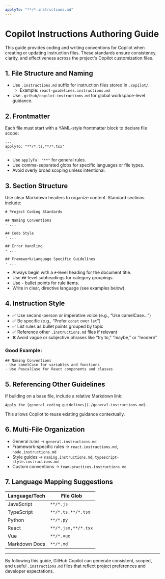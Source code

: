 ```yaml
---
applyTo: "**/*.instructions.md"
---
```


# Copilot Instructions Authoring Guide

This guide provides coding and writing conventions for Copilot when creating or updating instruction files. These standards ensure consistency, clarity, and effectiveness across the project's Copilot customization files.

## 1. File Structure and Naming

- Use `.instructions.md` suffix for instruction files stored in `.copilot/`.
  - Example: `react-guidelines.instructions.md`
- Use `.github/copilot-instructions.md` for global workspace-level guidance.

## 2. Frontmatter

Each file must start with a YAML-style frontmatter block to declare file scope:

```
---
applyTo: "**/*.ts,**/*.tsx"
---
```

- Use `applyTo: "**"` for general rules.
- Use comma-separated globs for specific languages or file types.
- Avoid overly broad scoping unless intentional.

## 3. Section Structure

Use clear Markdown headers to organize content. Standard sections include:

```
# Project Coding Standards

## Naming Conventions
- ...

## Code Style
- ...

## Error Handling
- ...

## Framework/Language Specific Guidelines
- ...
```

- Always begin with a `#`-level heading for the document title.
- Use `##`-level subheadings for category groupings.
- Use `-` bullet points for rule items.
- Write in clear, directive language (see examples below).

## 4. Instruction Style

- ✅ Use second-person or imperative voice (e.g., “Use camelCase…”)
- ✅ Be specific (e.g., “Prefer `const` over `let`”)
- ✅ List rules as bullet points grouped by topic
- ✅ Reference other `.instructions.md` files if relevant
- ❌ Avoid vague or subjective phrases like “try to,” “maybe,” or “modern”

### Good Example:

```
## Naming Conventions
- Use camelCase for variables and functions
- Use PascalCase for React components and classes
```

## 5. Referencing Other Guidelines

If building on a base file, include a relative Markdown link:

```
Apply the [general coding guidelines](./general.instructions.md).
```

This allows Copilot to reuse existing guidance contextually.

## 6. Multi-File Organization

- General rules → `general.instructions.md`
- Framework-specific rules → `react.instructions.md`, `node.instructions.md`
- Style guides → `naming.instructions.md`, `typescript-style.instructions.md`
- Custom conventions → `team-practices.instructions.md`

## 7. Language Mapping Suggestions

| Language/Tech | File Glob           |
| ------------- | ------------------- |
| JavaScript    | `**/*.js`           |
| TypeScript    | `**/*.ts,**/*.tsx`  |
| Python        | `**/*.py`           |
| React         | `**/*.jsx,**/*.tsx` |
| Vue           | `**/*.vue`          |
| Markdown Docs | `**/*.md`           |

---

By following this guide, GitHub Copilot can generate consistent, scoped, and useful `.instructions.md` files that reflect project preferences and developer expectations.
